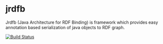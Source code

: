 # jrdfb
Jrdfb (Java Architecture for RDF Binding) is framework which provides easy annotation based serialization of java objects to RDF graph.

[![Build Status](https://travis-ci.org/ArslanAle/jrdfb.svg?branch=master)](https://travis-ci.org/ArslanAle/jrdfb)
